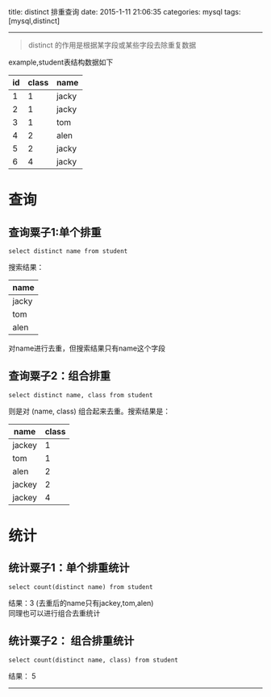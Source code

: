 title: distinct 排重查询
date: 2015-1-11 21:06:35
categories: mysql
tags: [mysql,distinct]

---

>distinct 的作用是根据某字段或某些字段去除重复数据  


 example,student表结构数据如下    

id | class | name   
--- | --- | ---
1 | 1 | jacky
2 | 1 | jacky
3 | 1 | tom
4 | 2 | alen
5 | 2 | jacky
6 | 4 | jacky


# 查询  

## 查询粟子1:单个排重

```
select distinct name from student
```
搜索结果：

| name |   
| --- |
| jacky |
| tom |
| alen |

对name进行去重，但搜索结果只有name这个字段

## 查询粟子2：组合排重

```
select distinct name, class from student

```
则是对 (name, class) 组合起来去重。搜索结果是：

| name | class |
| --- | --- |
| jackey |	1 |
| tom |	1 |
| alen	| 2 |
| jackey	| 2 |
| jackey	| 4 |

# 统计  

## 统计粟子1：单个排重统计

```
select count(distinct name) from student
```

结果：3 (去重后的name只有jackey,tom,alen)  
同理也可以进行组合去重统计

## 统计粟子2： 组合排重统计

```
select count(distinct name, class) from student

```

结果： 5

---






